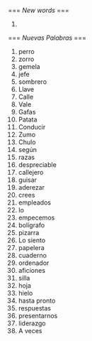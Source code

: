 === *New words* ===

1.

=== *Nuevas Palabras* ===

1. perro
2. zorro
3. gemela
4. jefe
5. sombrero
6. Llave
7. Calle
8. Vale
9. Gafas
10. Patata
11. Conducir
12. Zumo
13. Chulo
14. según
15. razas
16. despreciable
17. callejero
18. guisar
19. aderezar
20. crees  
21. empleados
22. lo
23. empecemos
24. bolígrafo
25. pizarra
26. Lo siento
27. papelera
28. cuaderno
29. ordenador
30. aficiones
31. silla
32. hoja
33. hielo
34. hasta pronto
35. respuestas
36. presentarnos
37. liderazgo
38. A veces
